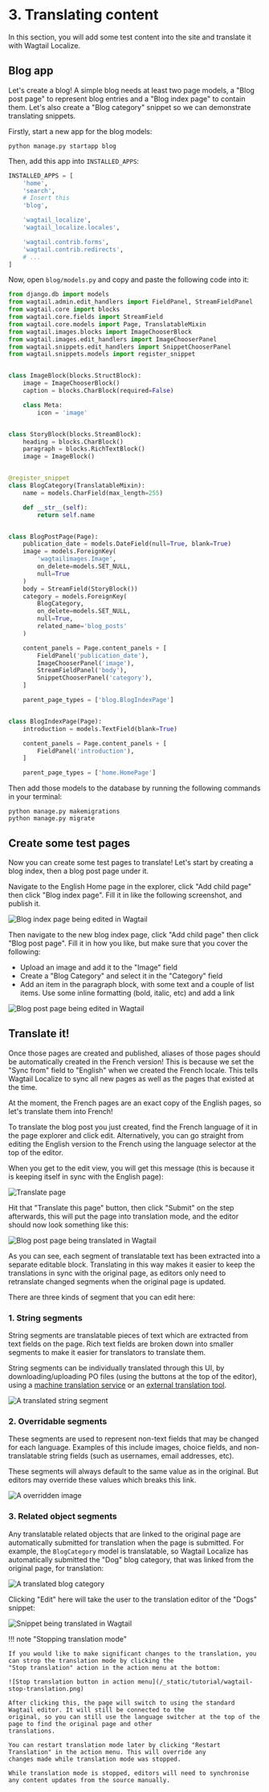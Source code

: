 # 3. Translating content

In this section, you will add some test content into the site and translate it with Wagtail Localize.

## Blog app

Let's create a blog! A simple blog needs at least two page models, a "Blog post page" to represent blog entries and a
"Blog index page" to contain them. Let's also create a "Blog category" snippet so we can demonstrate translating
snippets.

Firstly, start a new app for the blog models:

``` shell
python manage.py startapp blog
```

Then, add this app into ``INSTALLED_APPS``:

``` python
INSTALLED_APPS = [
    'home',
    'search',
    # Insert this
    'blog',

    'wagtail_localize',
    'wagtail_localize.locales',

    'wagtail.contrib.forms',
    'wagtail.contrib.redirects',
    # ...
]
```

Now, open ``blog/models.py`` and copy and paste the following code into it:

``` python
from django.db import models
from wagtail.admin.edit_handlers import FieldPanel, StreamFieldPanel
from wagtail.core import blocks
from wagtail.core.fields import StreamField
from wagtail.core.models import Page, TranslatableMixin
from wagtail.images.blocks import ImageChooserBlock
from wagtail.images.edit_handlers import ImageChooserPanel
from wagtail.snippets.edit_handlers import SnippetChooserPanel
from wagtail.snippets.models import register_snippet


class ImageBlock(blocks.StructBlock):
    image = ImageChooserBlock()
    caption = blocks.CharBlock(required=False)

    class Meta:
        icon = 'image'


class StoryBlock(blocks.StreamBlock):
    heading = blocks.CharBlock()
    paragraph = blocks.RichTextBlock()
    image = ImageBlock()


@register_snippet
class BlogCategory(TranslatableMixin):
    name = models.CharField(max_length=255)

    def __str__(self):
        return self.name


class BlogPostPage(Page):
    publication_date = models.DateField(null=True, blank=True)
    image = models.ForeignKey(
        'wagtailimages.Image',
        on_delete=models.SET_NULL,
        null=True
    )
    body = StreamField(StoryBlock())
    category = models.ForeignKey(
        BlogCategory,
        on_delete=models.SET_NULL,
        null=True,
        related_name='blog_posts'
    )

    content_panels = Page.content_panels + [
        FieldPanel('publication_date'),
        ImageChooserPanel('image'),
        StreamFieldPanel('body'),
        SnippetChooserPanel('category'),
    ]

    parent_page_types = ['blog.BlogIndexPage']


class BlogIndexPage(Page):
    introduction = models.TextField(blank=True)

    content_panels = Page.content_panels + [
        FieldPanel('introduction'),
    ]

    parent_page_types = ['home.HomePage']
```

Then add those models to the database by running the following commands in your terminal:

``` shell
python manage.py makemigrations
python manage.py migrate
```

## Create some test pages

Now you can create some test pages to translate! Let's start by creating a blog index, then a blog post page under it.

Navigate to the English Home page in the explorer, click "Add child page" then click "Blog index page". Fill it in like
the following screenshot, and publish it.

![Blog index page being edited in Wagtail](/_static/tutorial/wagtail-blog-index-page.png)

Then navigate to the new blog index page, click "Add child page" then click "Blog post page". Fill it in how you like,
but make sure that you cover the following:

 - Upload an image and add it to the "Image" field
 - Create a "Blog Category" and select it in the "Category" field
 - Add an item in the paragraph block, with some text and a couple of list items. Use some inline formatting
   (bold, italic, etc) and add a link

![Blog post page being edited in Wagtail](/_static/tutorial/wagtail-edit-source.png)

## Translate it!

Once those pages are created and published, aliases of those pages should be automatically created in the French version!
This is because we set the "Sync from" field to "English" when we created the French locale. This tells Wagtail Localize
to sync all new pages as well as the pages that existed at the time.

At the moment, the French pages are an exact copy of the English pages, so let's translate them into French!

To translate the blog post you just created, find the French language of it in the page explorer and click edit.
Alternatively, you can go straight from editing the English version to the French using the language selector at the top
of the editor.

When you get to the edit view, you will get this message (this is because it is keeping itself in sync with the English
page):

![Translate page](/_static/tutorial/wagtail-translate-page.png)

Hit that "Translate this page" button, then click "Submit" on the step afterwards, this will put the page into translation
mode, and the editor should now look something like this:

![Blog post page being translated in Wagtail](/_static/tutorial/wagtail-edit-translation.png)

As you can see, each segment of translatable text has been extracted into a separate editable block.
Translating in this way makes it easier to keep the translations in sync with the original page, as editors only need to
retranslate changed segments when the original page is updated.

There are three kinds of segment that you can edit here:

### 1. String segments

String segments are translatable pieces of text which are extracted from text fields on the page. Rich text fields are
broken down into smaller segments to make it easier for translators to translate them.

String segments can be individually translated through this UI, by downloading/uploading PO files (using the buttons at
the top of the editor), using a [machine translation service](/how-to/integrations/machine-translation) or an
[external translation tool](/how-to/integrations/pontoon).

![A translated string segment](/_static/tutorial/wagtail-translated-segment.png)

### 2. Overridable segments

These segments are used to represent non-text fields that may be changed for each language. Examples of this include
images, choice fields, and non-translatable string fields (such as usernames, email addresses, etc).

These segments will always default to the same value as in the original. But editors may override these values which
breaks this link.

![A overridden image](/_static/tutorial/wagtail-overridden-image.png)

### 3. Related object segments

Any translatable related objects that are linked to the original page are automatically submitted for translation when
the page is submitted. For example, the ``BlogCategory`` model is translatable, so Wagtail Localize has automatically
submitted the "Dog" blog category, that was linked from the original page, for translation:

![A translated blog category](/_static/tutorial/wagtail-translated-snippet.png)

Clicking "Edit" here will take the user to the translation editor of the "Dogs" snippet:

![Snippet being translated in Wagtail](/_static/tutorial/wagtail-edit-snippet-translation.png)

!!! note "Stopping translation mode"

    If you would like to make significant changes to the translation, you can strop the translation mode by clicking the
    "Stop translation" action in the action menu at the bottom:

    ![Stop translation button in action menu](/_static/tutorial/wagtail-stop-translation.png)

    After clicking this, the page will switch to using the standard Wagtail editor. It will still be connected to the
    original, so you can still use the language switcher at the top of the page to find the original page and other
    translations.

    You can restart translation mode later by clicking "Restart Translation" in the action menu. This will override any
    changes made while translation mode was stopped.

    While translation mode is stopped, editors will need to synchronise any content updates from the source manually.
